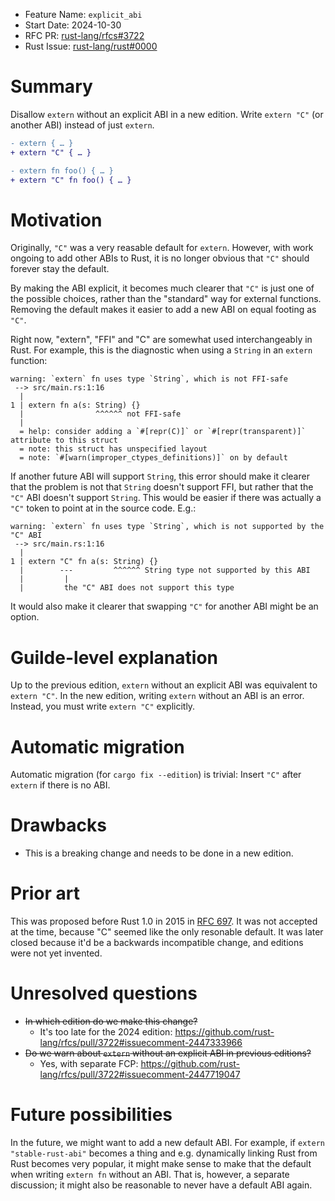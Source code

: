 - Feature Name: `explicit_abi`
- Start Date: 2024-10-30
- RFC PR: [rust-lang/rfcs#3722](https://github.com/rust-lang/rfcs/pull/3722)
- Rust Issue: [rust-lang/rust#0000](https://github.com/rust-lang/rust/issues/0000)

# Summary

Disallow `extern` without an explicit ABI in a new edition. Write `extern "C"` (or another ABI) instead of just `extern`.

```diff
- extern { … }
+ extern "C" { … }

- extern fn foo() { … }
+ extern "C" fn foo() { … }
```

# Motivation

Originally, `"C"` was a very reasable default for `extern`.
However, with work ongoing to add other ABIs to Rust, it is no longer obvious that `"C"` should forever stay the default.

By making the ABI explicit, it becomes much clearer that `"C"` is just one of the possible choices, rather than the "standard" way for external functions.
Removing the default makes it easier to add a new ABI on equal footing as `"C"`.

Right now, "extern", "FFI" and "C" are somewhat used interchangeably in Rust. For example, this is the diagnostic when using a `String` in an `extern` function:

```
warning: `extern` fn uses type `String`, which is not FFI-safe
 --> src/main.rs:1:16
  |
1 | extern fn a(s: String) {}
  |                ^^^^^^ not FFI-safe
  |
  = help: consider adding a `#[repr(C)]` or `#[repr(transparent)]` attribute to this struct
  = note: this struct has unspecified layout
  = note: `#[warn(improper_ctypes_definitions)]` on by default
```

If another future ABI will support `String`, this error should make it clearer that the problem is not that `String` doesn't support FFI, but rather that the `"C"` ABI doesn't support `String`.
This would be easier if there was actually a `"C"` token to point at in the source code. E.g.:

```
warning: `extern` fn uses type `String`, which is not supported by the "C" ABI
 --> src/main.rs:1:16
  |
1 | extern "C" fn a(s: String) {}
  |        ---         ^^^^^^ String type not supported by this ABI
  |         |
  |         the "C" ABI does not support this type
```

It would also make it clearer that swapping `"C"` for another ABI might be an option.

# Guilde-level explanation

Up to the previous edition, `extern` without an explicit ABI was equivalent to `extern "C"`.
In the new edition, writing `extern` without an ABI is an error.
Instead, you must write `extern "C"` explicitly.

# Automatic migration

Automatic migration (for `cargo fix --edition`) is trivial: Insert `"C"` after `extern` if there is no ABI.

# Drawbacks

- This is a breaking change and needs to be done in a new edition.

# Prior art

This was proposed before Rust 1.0 in 2015 in [RFC 697](https://github.com/rust-lang/rfcs/pull/697).
It was not accepted at the time, because "C" seemed like the only resonable default.
It was later closed because it'd be a backwards incompatible change, and editions were not yet invented.

# Unresolved questions

- ~~In which edition do we make this change?~~
  - It's too late for the 2024 edition: https://github.com/rust-lang/rfcs/pull/3722#issuecomment-2447333966
- ~~Do we warn about `extern` without an explicit ABI in previous editions?~~
   - Yes, with separate FCP: https://github.com/rust-lang/rfcs/pull/3722#issuecomment-2447719047

# Future possibilities

In the future, we might want to add a new default ABI.
For example, if `extern "stable-rust-abi"` becomes a thing and e.g. dynamically linking Rust from Rust becomes very popular, it might make sense to make that the default when writing `extern fn` without an ABI.
That is, however, a separate discussion; it might also be reasonable to never have a default ABI again.
